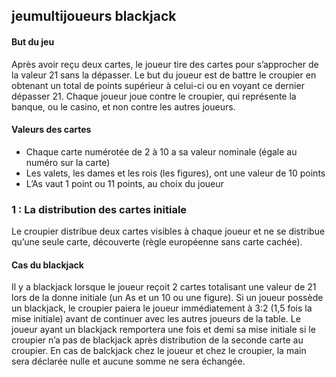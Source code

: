 ## jeumultijoueurs blackjack

#### But du jeu

Après avoir reçu deux cartes, le joueur tire des cartes pour s’approcher de la valeur 21 sans la dépasser. Le but du joueur est de battre le croupier en obtenant un total de points supérieur à celui-ci ou en voyant ce dernier dépasser 21. Chaque joueur joue contre le croupier, qui représente la banque, ou le casino, et non contre les autres joueurs.

#### Valeurs des cartes
- Chaque carte numérotée de 2 à 10 a sa valeur nominale (égale au numéro sur la carte) 
- Les valets, les dames et les rois (les figures), ont une valeur de 10 points 
- L’As vaut 1 point ou 11 points, au choix du joueur

### 1 : La distribution des cartes initiale
Le croupier distribue deux cartes visibles à chaque joueur et ne se distribue qu’une seule carte, découverte (règle européenne sans carte cachée). 

#### Cas du blackjack
Il y a blackjack lorsque le joueur reçoit 2 cartes totalisant une valeur de 21 lors de la donne initiale (un As et un 10 ou une figure). Si un joueur possède un blackjack, le croupier paiera le joueur immédiatement à 3:2 (1,5 fois la mise initiale) avant de continuer avec les autres joueurs de la table.
Le joueur ayant un blackjack remportera une fois et demi sa mise initiale si le croupier n’a pas de blackjack après distribution de la seconde carte au croupier. En cas de balckjack chez le joueur et chez le croupier, la main sera déclarée nulle et aucune somme ne sera échangée.
